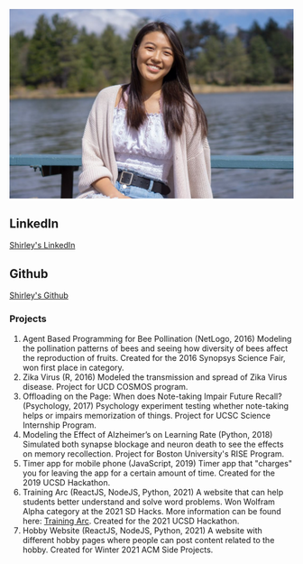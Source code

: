 ![Shirley Qi](ShirleyQi.jpg)

## LinkedIn
[Shirley's LinkedIn](https://www.linkedin.com/in/shirley-qi-5699961b6/)
## Github
[Shirley's Github](https://github.com/sq19)

### Projects
1. Agent Based Programming for Bee Pollination (NetLogo, 2016)
Modeling the pollination patterns of bees and seeing how diversity of bees affect the reproduction of fruits. Created for the 2016 Synopsys Science Fair, won first place in category.
2. Zika Virus (R, 2016)
Modeled the transmission and spread of Zika Virus disease. Project for UCD COSMOS program.
3. Offloading on the Page: When does Note-taking Impair Future Recall? (Psychology, 2017)
Psychology experiment testing whether note-taking helps or impairs memorization of things. Project for UCSC Science Internship Program.
4. Modeling the Effect of Alzheimer’s on Learning Rate (Python, 2018)
Simulated both synapse blockage and neuron death to see the effects on memory recollection. Project for Boston University's RISE Program.
5. Timer app for mobile phone (JavaScript, 2019)
Timer app that "charges" you for leaving the app for a certain amount of time. Created for the 2019 UCSD Hackathon.
6. Training Arc (ReactJS, NodeJS, Python, 2021)
A website that can help students better understand and solve word problems. Won Wolfram Alpha category at the 2021 SD Hacks. More information can be found here: [Training Arc](https://devpost.com/software/word-problem-solver). Created for the 2021 UCSD Hackathon.
7. Hobby Website (ReactJS, NodeJS, Python, 2021)
A website with different hobby pages where people can post content related to the hobby. Created for Winter 2021 ACM Side Projects.
